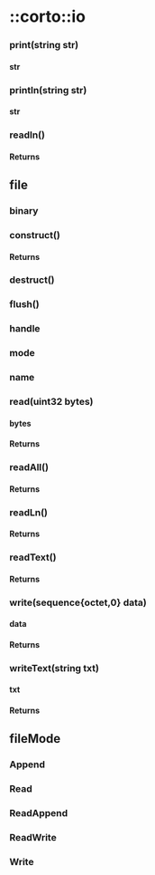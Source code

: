 # ::corto::io
### print(string str)
#### str
### println(string str)
#### str
### readln()
#### Returns

## file
### binary
### construct()
#### Returns
### destruct()
### flush()
### handle
### mode
### name
### read(uint32 bytes)
#### bytes
#### Returns
### readAll()
#### Returns
### readLn()
#### Returns
### readText()
#### Returns
### write(sequence{octet,0} data)
#### data
#### Returns
### writeText(string txt)
#### txt
#### Returns

## fileMode
### Append
### Read
### ReadAppend
### ReadWrite
### Write
